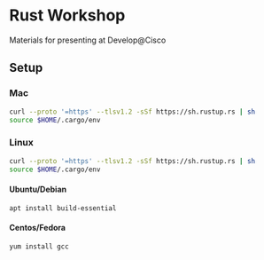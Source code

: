 # Rust Workshop

Materials for presenting at Develop@Cisco

## Setup

### Mac

```bash
curl --proto '=https' --tlsv1.2 -sSf https://sh.rustup.rs | sh
source $HOME/.cargo/env
```

### Linux

```bash
curl --proto '=https' --tlsv1.2 -sSf https://sh.rustup.rs | sh
source $HOME/.cargo/env
```

#### Ubuntu/Debian

```
apt install build-essential
```

#### Centos/Fedora

```
yum install gcc
```
